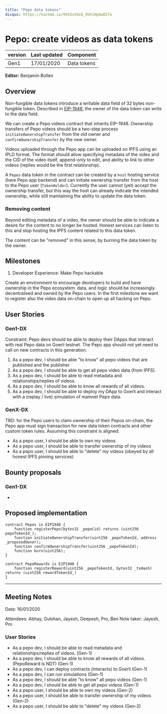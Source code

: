 ```yaml
---
title: "Pepo data tokens"
disqus: https://hackmd.io/9VS3xSdxQ_OUViHpbwOIfw
---
```


# Pepo: create videos as data tokens

| version | Last updated | Component   |
| ------- | ------------ | ----------- |
| Gen1    | 17/01/2020   | Data tokens |

**Editor:** Benjamin Bollen

## Overview

Non-fungible data tokens introduce a writable data field of 32 bytes non-fungible token. Described in [EIP-1948](https://github.com/ethereum/EIPs/blob/master/EIPS/eip-1948.md), the owner of the data token can write to the data field.

We can create a Pepo videos contract that inherits EIP-1948. Ownership transfers of Pepo videos should be a two-step process `initiateOwnershipTransfer` from the old owner and `confirmOwnershipTransfer` by the new owner.

Videos uploaded through the Pepo app can be uploaded on IPFS using an IPLD format. The format should allow specifying metadata of the video and the CID of the video itself, append-only to edit, and ability to link to other videos (replies would be the first relationship).

A `Pepos` data token in the contract can be created by a `host` hosting service (here Pepo app backend) and can initiate ownership transfer from the host to the Pepo user (`TokenHolder`). Currently the user cannot (yet) accept the ownership transfer, but this way the host can already indicate the intended ownership, while still maintaining the ability to update the data token.

### Removing content

Beyond editing metadata of a video, the owner should be able to indicate a desire for the content to no longer be hosted. Honest services can listen to this and stop hosting the IPFS content related to this data token.

The content can be "removed" in this sense, by burning the data token by the owner.

## Milestones

1. Developer Experience: Make Pepo hackable

Create an environment to encourage developers to build and have ownership in the Pepo ecosystem: data, and logic should be increasingly decentralised and owned by the Pepo users. In the first milestone we want to register also the video data on-chain to open up all hacking on Pepo.

## User Stories

### Gen1-DX

Constraint: Pepo devs should be able to deploy their DApps that interact with real Pepo data on Goerli testnet.
The Pepo app should not yet need to call on new contracts in this generation.

1. As a pepo dev, I should be able "to know" all pepo videos that are published and the publisher
1. As a pepo dev, I should be able to get all pepo video data (from IPFS).
1. As a pepo dev, I should be able to read metadata and relationships/replies of videos.
1. As a pepo dev, I should be able to know all rewards of all videos.
1. As a pepo dev, I should be able to deploy my DApp to Goerli and interact with a (replay / live) simulation of mainnet Pepo data.

### GenX-DX

TBD: for the Pepo users to claim ownership of their Pepos on-chain, the Pepo app must sign transaction for new data token
contracts and other custom token rules. Assuming this constraint is aligned:

- As a pepo user, I should be able to own my videos
- As a pepo user, I should be able to transfer ownership of my videos
- As a pepo user, I should be able to "delete" my videos (obeyed by all honest IPFS pinning services)

## Bounty proposals

### Gen1-DX
-

## Proposed implementation

```solidity
contract Pepos is EIP1948 {
    function registerPepo(bytes32 _pepoCid) returns (uint256 pepoTokenId_);
    function initiateOwnershipTransfer(uint256 _pepoTokenId, address _proposedOwner);
    function confirmOwnershipTransfer(uint256 _pepoTokenId);
    function burn(uint256);
}
```

```solidity
contract PepoRewards is EIP1948 {
    function registerReward(uint256 _pepoTokenId, bytes32 _txHash) returns (uint256 rewardTokenId_)
}
```

---
## Meeting Notes

Date: 16/01/2020

Attendees: Abhay, Gulshan, Jayesh, Deepesh, Pro, Ben
Note taker: Jayesh, Pro

### User Stories

- As a pepo dev, I should be able to read metadata and relationships/replies of videos. (Gen-1)
- As a pepo dev, I should be able to know all rewards of all videos. (PepoReward is NDT) (Gen-1)
- As a pepo dev, I can deploy contracts (interacts) to Goerli (Gen-1)
- As a pepo dev, I can run simulations (Gen-1)
- As a pepo dev, I should be able "to know" all pepo videos (Gen-1)
- As a pepo dev, I should be able to get all pepo videos (Gen-1)
- As a pepo user, I should be able to own my videos (Gen-2)
- As a pepo user, I should be able to transfer ownership of my videos (Gen-2)
- As a pepo user, I should be able to "delete" my videos (Gen-2)
